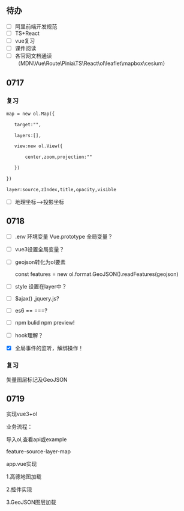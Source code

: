 ## 待办

- [ ] 阿里前端开发规范
- [ ] TS+React
- [ ] vue复习
- [ ] 课件阅读
- [ ] 各官网文档通读（MDN\Vue\Route\Pinia\TS\React\ol\leaflet\mapbox\cesium）

## 0717

### 复习

```html
map = new ol.Map({

​	target:"",

​	layers:[],

​	view:new ol.View({

​		center,zoom,projection:""

​	})

})

layer:source,zIndex,title,opacity,visible
```



- [ ] 地理坐标-->投影坐标

## 0718

- [ ] .env 环境变量 Vue.prototype 全局变量？  

- [ ] vue3设置全局变量？

- [ ] geojson转化为ol要素

  const features =  new ol.format.GeoJSON().readFeatures(geojson)

- [ ] style 设置在layer中？

- [ ] $ajax() ,jquery.js?

- [ ] es6 == ===?

- [ ] npm bulid npm preview!

- [ ] hook理解？

- [x] 全局事件的监听，解绑操作！

### 复习

矢量图层标记及GeoJSON

## 0719

实现vue3+ol

业务流程：

导入ol,查看api或example

feature-source-layer-map

app.vue实现 

1.高德地图加载

2.控件实现

3.GeoJSON图层加载